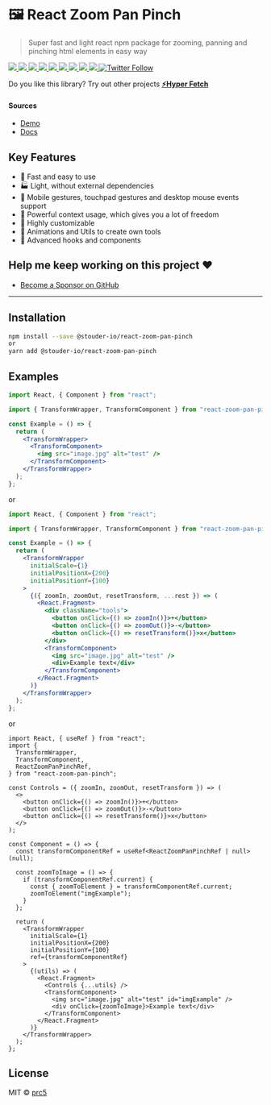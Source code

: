 # 🖼 React Zoom Pan Pinch

> Super fast and light react npm package for zooming, panning and pinching html
> elements in easy way

<p>
  <a href="https://bettertyped.com/">
    <img src="https://custom-icon-badges.demolab.com/static/v1?label=&message=BetterTyped&color=333&logo=BT" />
  </a>
  <a href="https://www.npmjs.com/package/react-zoom-pan-pinch">
    <img src="https://custom-icon-badges.demolab.com/npm/v/react-zoom-pan-pinch.svg?logo=npm&color=e22121"/>
  </a>
  <a href="https://github.com/prc5/react-zoom-pan-pinch">
    <img src="https://custom-icon-badges.demolab.com/github/stars/prc5/react-zoom-pan-pinch?logo=star" />
  </a>
  <a href="https://github.com/prc5/react-zoom-pan-pinch/blob/main/License.md">
    <img src="https://custom-icon-badges.demolab.com/github/license/prc5/react-zoom-pan-pinch?logo=law&color=yellow" />
  </a>
  <a href="https://github.com/semantic-release/semantic-release">
    <img src="https://custom-icon-badges.demolab.com/badge/semver-commitzen-e10079?logo=semantic-release&color=e76f51" />
  </a>
  <a href="https://www.npmjs.com/package/react-zoom-pan-pinch">
    <img src="https://custom-icon-badges.demolab.com/npm/dm/react-zoom-pan-pinch?logoColor=fff&logo=trending-up" />
  </a>
  <a href="https://www.npmjs.com/package/react-zoom-pan-pinch">
    <img src="https://custom-icon-badges.demolab.com/bundlephobia/minzip/react-zoom-pan-pinch?color=E10098&logo=package" />
  </a>
  <a href="https://github.com/prc5/react-zoom-pan-pinch">
    <img src="https://custom-icon-badges.demolab.com/badge/typescript-%23007ACC.svg?logo=typescript&logoColor=white" />
  </a>
  <a href="https://hits.sh/github.com/prc5/react-zoom-pan-pinch/">
    <img src="https://hits.sh/github.com/prc5/react-zoom-pan-pinch.svg?color=64BC4B&logo=bookmeter" />
  </a>
  <a href="https://twitter.com/maciej_pyrc">
    <img alt="Twitter Follow" src="https://img.shields.io/twitter/follow/maciej_pyrc?label=Follow%20&style=social"/>
  </a>
</p>

Do you like this library? Try out other projects
**[⚡Hyper Fetch](https://github.com/BetterTyped/hyper-fetch)**

#### Sources

- [Demo](https://prc5.github.io/react-zoom-pan-pinch/?path=/story/examples-big-image--big-image)
- [Docs](https://prc5.github.io/react-zoom-pan-pinch/?path=/story/docs-props--page)

## Key Features

- 🚀 Fast and easy to use
- 🏭 Light, without external dependencies
- 💎 Mobile gestures, touchpad gestures and desktop mouse events support
- 🎁 Powerful context usage, which gives you a lot of freedom
- 🔧 Highly customizable
- 👑 Animations and Utils to create own tools
- 🔮 Advanced hooks and components

## Help me keep working on this project ❤️

- [Become a Sponsor on GitHub](https://github.com/sponsors/prc5)

---

## Installation

```bash
npm install --save @stouder-io/react-zoom-pan-pinch
or
yarn add @stouder-io/react-zoom-pan-pinch
```

## Examples

```jsx
import React, { Component } from "react";

import { TransformWrapper, TransformComponent } from "react-zoom-pan-pinch";

const Example = () => {
  return (
    <TransformWrapper>
      <TransformComponent>
        <img src="image.jpg" alt="test" />
      </TransformComponent>
    </TransformWrapper>
  );
};
```

or

```jsx
import React, { Component } from "react";

import { TransformWrapper, TransformComponent } from "react-zoom-pan-pinch";

const Example = () => {
  return (
    <TransformWrapper
      initialScale={1}
      initialPositionX={200}
      initialPositionY={100}
    >
      {({ zoomIn, zoomOut, resetTransform, ...rest }) => (
        <React.Fragment>
          <div className="tools">
            <button onClick={() => zoomIn()}>+</button>
            <button onClick={() => zoomOut()}>-</button>
            <button onClick={() => resetTransform()}>x</button>
          </div>
          <TransformComponent>
            <img src="image.jpg" alt="test" />
            <div>Example text</div>
          </TransformComponent>
        </React.Fragment>
      )}
    </TransformWrapper>
  );
};
```

or

```tsx
import React, { useRef } from "react";
import {
  TransformWrapper,
  TransformComponent,
  ReactZoomPanPinchRef,
} from "react-zoom-pan-pinch";

const Controls = ({ zoomIn, zoomOut, resetTransform }) => (
  <>
    <button onClick={() => zoomIn()}>+</button>
    <button onClick={() => zoomOut()}>-</button>
    <button onClick={() => resetTransform()}>x</button>
  </>
);

const Component = () => {
  const transformComponentRef = useRef<ReactZoomPanPinchRef | null>(null);

  const zoomToImage = () => {
    if (transformComponentRef.current) {
      const { zoomToElement } = transformComponentRef.current;
      zoomToElement("imgExample");
    }
  };

  return (
    <TransformWrapper
      initialScale={1}
      initialPositionX={200}
      initialPositionY={100}
      ref={transformComponentRef}
    >
      {(utils) => (
        <React.Fragment>
          <Controls {...utils} />
          <TransformComponent>
            <img src="image.jpg" alt="test" id="imgExample" />
            <div onClick={zoomToImage}>Example text</div>
          </TransformComponent>
        </React.Fragment>
      )}
    </TransformWrapper>
  );
};
```

## License

MIT © [prc5](https://github.com/prc5)
